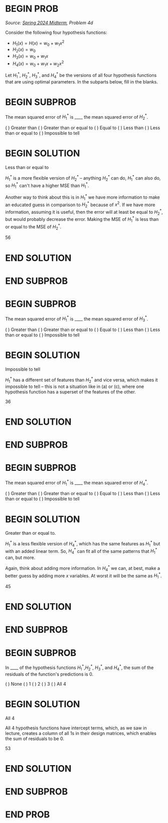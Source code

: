 # BEGIN PROB

<i>Source: [Spring 2024 Midterm](../sp24-midterm/index.html), Problem 4d</i>

Consider the following four hypothesis functions:


-  $H_1(x) = H(x) = w_0 + w_1 x^2$
-  $H_2(x) = w_0$
-  $H_3(x) = w_0 + w_1 x$
-  $H_4(x) = w_0 + w_1x + w_2x^2$


Let $H_1^*$, $H_2^*$, $H_3^*$, and $H_4^*$ be the versions of all four hypothesis functions that are using optimal parameters. In the subparts below, fill in the blanks.

# BEGIN SUBPROB

The mean squared error of $H_1^*$ is \_\_\_\_ the mean squared error of $H_2^*$.

( ) Greater than
( ) Greater than or equal to
( ) Equal to
( ) Less than
( ) Less than or equal to
( ) Impossible to tell

# BEGIN SOLUTION

Less than or equal to

$H_1^*$ is a more flexible version of $H_2^*$ – anything $H_2^*$ can do, $H_1^*$ can also do, so $H_1^*$ can't have a higher MSE than $H_1^*$.

Another way to think about this is in $H_1^*$ we have more information to make an educated guess in comparison to $H_2^*$ because of $x^2$. If we have more information, assuming it is useful, then the error will at least be equal to $H_2^*$, but would probably decrease the error. Making the MSE of $H_1^*$ is less than or equal to the MSE of $H_2^*$.

<average>56</average>

# END SOLUTION

# END SUBPROB

# BEGIN SUBPROB

The mean squared error of $H_1^*$ is \_\_\_\_ the mean squared error of $H_3^*$.

( ) Greater than
( ) Greater than or equal to
( ) Equal to
( ) Less than
( ) Less than or equal to
( ) Impossible to tell

# BEGIN SOLUTION

Impossible to tell

$H_1^*$ has a different set of features than $H_2^*$ and vice versa, which makes it impossible to tell – this is not a situation like in (a) or (c), where one hypothesis function has a superset of the features of the other.

<average>36</average>

# END SOLUTION

# END SUBPROB

# BEGIN SUBPROB

The mean squared error of $H_1^*$ is \_\_\_\_ the mean squared error of $H_4^*$.

( ) Greater than
( ) Greater than or equal to
( ) Equal to
( ) Less than
( ) Less than or equal to
( ) Impossible to tell

# BEGIN SOLUTION

Greater than or equal to.

$H_1^*$ is a less flexible version of $H_4^*$, which has the same features as $H_1^*$ but with an added linear term. So, $H_4^*$ can fit all of the same patterns that $H_1^*$ can, but more.

Again, think about adding more information. In $H_4^*$ we can, at best, make a better guess by adding more $x$ variables. At worst it will be the same as $H_1^*$.

<average>45</average>

# END SOLUTION

# END SUBPROB

# BEGIN SUBPROB

In \_\_\_\_ of the hypothesis functions $H_1^*$,$H_2^*$, $H_3^*$, and $H_4^*$, the sum of the residuals of the function's predictions is 0.

( ) None
( ) $1$
( ) $2$
( ) $3$
( ) All $4$

# BEGIN SOLUTION

All $4$

All $4$ hypothesis functions have intercept terms, which, as we saw in lecture, creates a column of all 1s in their design matrices, which enables the sum of residuals to be $0$.

<average>53</average>

# END SOLUTION

# END SUBPROB

# END PROB